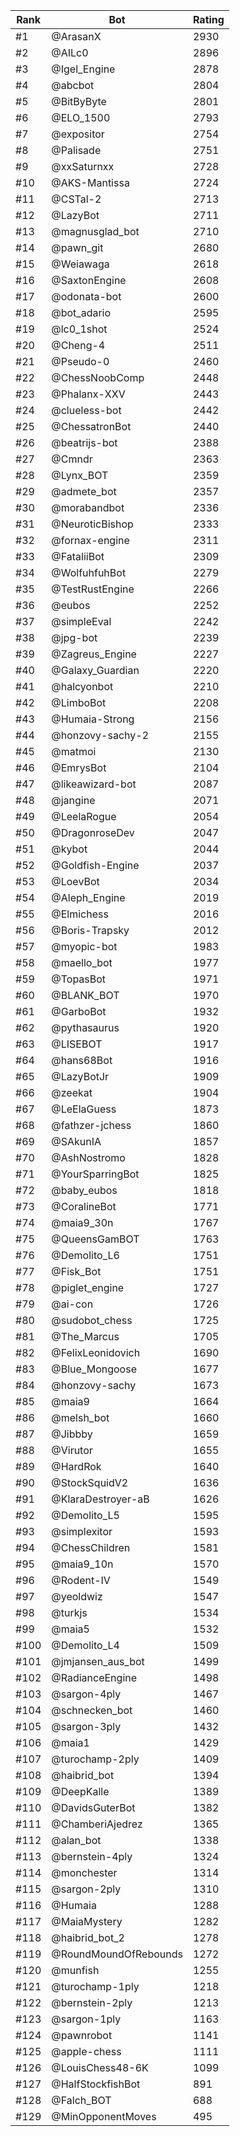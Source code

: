 Rank|Bot|Rating
---|---|---
#1|@ArasanX|2930
#2|@AILc0|2896
#3|@Igel_Engine|2878
#4|@abcbot|2804
#5|@BitByByte|2801
#6|@ELO_1500|2793
#7|@expositor|2754
#8|@Palisade|2751
#9|@xxSaturnxx|2728
#10|@AKS-Mantissa|2724
#11|@CSTal-2|2713
#12|@LazyBot|2711
#13|@magnusglad_bot|2710
#14|@pawn_git|2680
#15|@Weiawaga|2618
#16|@SaxtonEngine|2608
#17|@odonata-bot|2600
#18|@bot_adario|2595
#19|@lc0_1shot|2524
#20|@Cheng-4|2511
#21|@Pseudo-0|2460
#22|@ChessNoobComp|2448
#23|@Phalanx-XXV|2443
#24|@clueless-bot|2442
#25|@ChessatronBot|2440
#26|@beatrijs-bot|2388
#27|@Cmndr|2363
#28|@Lynx_BOT|2359
#29|@admete_bot|2357
#30|@morabandbot|2336
#31|@NeuroticBishop|2333
#32|@fornax-engine|2311
#33|@FataliiBot|2309
#34|@WolfuhfuhBot|2279
#35|@TestRustEngine|2266
#36|@eubos|2252
#37|@simpleEval|2242
#38|@jpg-bot|2239
#39|@Zagreus_Engine|2227
#40|@Galaxy_Guardian|2220
#41|@halcyonbot|2210
#42|@LimboBot|2208
#43|@Humaia-Strong|2156
#44|@honzovy-sachy-2|2155
#45|@matmoi|2130
#46|@EmrysBot|2104
#47|@likeawizard-bot|2087
#48|@jangine|2071
#49|@LeelaRogue|2054
#50|@DragonroseDev|2047
#51|@kybot|2044
#52|@Goldfish-Engine|2037
#53|@LoevBot|2034
#54|@Aleph_Engine|2019
#55|@Elmichess|2016
#56|@Boris-Trapsky|2012
#57|@myopic-bot|1983
#58|@maello_bot|1977
#59|@TopasBot|1971
#60|@BLANK_BOT|1970
#61|@GarboBot|1932
#62|@pythasaurus|1920
#63|@LISEBOT|1917
#64|@hans68Bot|1916
#65|@LazyBotJr|1909
#66|@zeekat|1904
#67|@LeElaGuess|1873
#68|@fathzer-jchess|1860
#69|@SAkunIA|1857
#70|@AshNostromo|1828
#71|@YourSparringBot|1825
#72|@baby_eubos|1818
#73|@CoralineBot|1771
#74|@maia9_30n|1767
#75|@QueensGamBOT|1763
#76|@Demolito_L6|1751
#77|@Fisk_Bot|1751
#78|@piglet_engine|1727
#79|@ai-con|1726
#80|@sudobot_chess|1725
#81|@The_Marcus|1705
#82|@FelixLeonidovich|1690
#83|@Blue_Mongoose|1677
#84|@honzovy-sachy|1673
#85|@maia9|1664
#86|@melsh_bot|1660
#87|@Jibbby|1659
#88|@Virutor|1655
#89|@HardRok|1640
#90|@StockSquidV2|1636
#91|@KlaraDestroyer-aB|1626
#92|@Demolito_L5|1595
#93|@simplexitor|1593
#94|@ChessChildren|1581
#95|@maia9_10n|1570
#96|@Rodent-IV|1549
#97|@yeoldwiz|1547
#98|@turkjs|1534
#99|@maia5|1532
#100|@Demolito_L4|1509
#101|@jmjansen_aus_bot|1499
#102|@RadianceEngine|1498
#103|@sargon-4ply|1467
#104|@schnecken_bot|1460
#105|@sargon-3ply|1432
#106|@maia1|1429
#107|@turochamp-2ply|1409
#108|@haibrid_bot|1394
#109|@DeepKalle|1389
#110|@DavidsGuterBot|1382
#111|@ChamberiAjedrez|1365
#112|@alan_bot|1338
#113|@bernstein-4ply|1324
#114|@monchester|1314
#115|@sargon-2ply|1310
#116|@Humaia|1288
#117|@MaiaMystery|1282
#118|@haibrid_bot_2|1278
#119|@RoundMoundOfRebounds|1272
#120|@munfish|1255
#121|@turochamp-1ply|1218
#122|@bernstein-2ply|1213
#123|@sargon-1ply|1163
#124|@pawnrobot|1141
#125|@apple-chess|1111
#126|@LouisChess48-6K|1099
#127|@HalfStockfishBot|891
#128|@Falch_BOT|688
#129|@MinOpponentMoves|495
